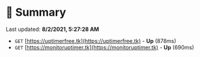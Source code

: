 # 📖 Summary
Last updated: **8/2/2021, 5:27:28 AM**

- `GET` [https://uptimerfree.tk](https://uptimerfree.tk) - **Up** (878ms)
- `GET` [https://monitoruptimer.tk](https://monitoruptimer.tk) - **Up** (690ms)
